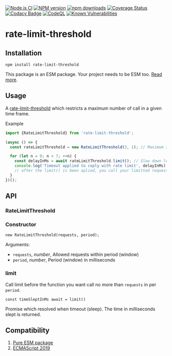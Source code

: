 [![Node.js CI](https://github.com/Borewit/rate-limit-threshold/actions/workflows/nodejs-ci.yml/badge.svg)](https://github.com/Borewit/rate-limit-threshold/actions/workflows/nodejs-ci.yml)
[![NPM version](https://img.shields.io/npm/v/rate-limit-threshold.svg)](https://npmjs.org/package/rate-limit-threshold)
[![npm downloads](http://img.shields.io/npm/dm/rate-limit-threshold.svg)](https://npmcharts.com/compare/rate-limit-threshold?interval=30&start=365)
[![Coverage Status](https://coveralls.io/repos/github/Borewit/rate-limit-threshold/badge.svg?branch=main)](https://coveralls.io/github/Borewit/rate-limit-threshold?branch=main)
[![Codacy Badge](https://app.codacy.com/project/badge/Grade/6f65f6e108fd47549a4117f91316e8cd)](https://app.codacy.com/gh/Borewit/rate-limit-threshold/dashboard?utm_source=gh&utm_medium=referral&utm_content=&utm_campaign=Badge_grade)
[![CodeQL](https://github.com/Borewit/rate-limit-threshold/actions/workflows/codeql.yml/badge.svg)](https://github.com/Borewit/rate-limit-threshold/actions/workflows/codeql.yml)
[![Known Vulnerabilities](https://snyk.io/test/github/Borewit/rate-limit-threshold/badge.svg?targetFile=package.json)](https://snyk.io/test/github/Borewit/rate-limit-threshold?targetFile=package.json)

# rate-limit-threshold

## Installation

```shell
npm install rate-limit-threshold
```
This package is an ESM package. Your project needs to be ESM too. [Read more](https://gist.github.com/sindresorhus/a39789f98801d908bbc7ff3ecc99d99c).

## Usage

A [rate-limit-threshold](https://en.wikipedia.org/wiki/Rate_limiting) which restricts a maximum number of call in a given time frame. 

Example
```js
import {RateLimitThreshold} from 'rate-limit-threshold';

(async () => {
  const rateLimitThreshold = new RateLimitThreshold(3, 1); // Maximum 3 requests in 1 seconds

  for (let n = 0; n < 7; ++n) {
    const delayInMs = await rateLimitThreshold.limit(); // Slow down loop to comply with 20 call in 10 seconds
    console.log('Timeout applied to coply with rate limit', delayInMs);
    // after the limit() is been aplied, you call your limitted requested
  }
})();
```

## API

### RateLimitThreshold

### Constructor

`new RateLimitThreshold(requests, period);`

Arguments:
*  `requests`, _number_, Allowed requests within period (window) 
*  `period`, _number_, Period (window) in milliseconds

### limit

Call limit before the function you want call no more than `requests` in per `period`.

`const timeSleptInMs await = limit()`

Promise which resolved when timeout (sleep). The time in milliseconds slept is returned. 

## Compatibility 

1.  [Pure ESM package](https://gist.github.com/sindresorhus/a39789f98801d908bbc7ff3ecc99d99c)
2.  [ECMAScript 2019](https://262.ecma-international.org/10.0/)
